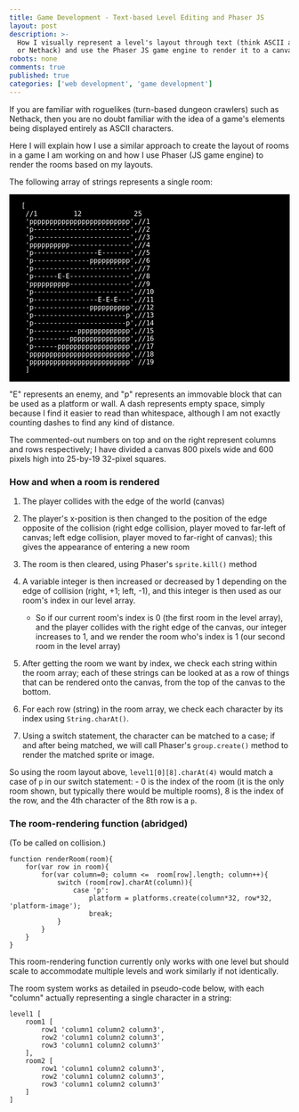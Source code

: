 ```yaml
---
title: Game Development - Text-based Level Editing and Phaser JS
layout: post
description: >-
  How I visually represent a level's layout through text (think ASCII art
  or Nethack) and use the Phaser JS game engine to render it to a canvas.
robots: none
comments: true
published: true
categories: ['web development', 'game development']
---
```

<style>
    .room-array {
        border-style: none;
		color: white;
		background-color: black;
		font-size: 12px;
	}
</style>


If you are familiar with roguelikes (turn-based dungeon crawlers) such as Nethack, then you are no doubt familiar with the idea of a game's elements being displayed entirely as ASCII characters.  

Here I will explain how I use a similar approach to create the layout of rooms in a game I am working on and how I use Phaser (JS game engine) to render the rooms based on my layouts.

<!--more-->

The following array of strings represents a single room: 

<div class="highlighter-rouge">
<pre class="highlight room-array">
<code class="room-array">
   [
    //1         12             25
    'ppppppppppppppppppppppppp',//1
    'p------------------------',//2
    'p------------------------',//3
    'pppppppppp---------------',//4
    'p----------------E-------',//5
    'p--------------pppppppppp',//6
    'p------------------------',//7
    'p------E-E---------------',//8
    'pppppppppp---------------',//9
    'p------------------------',//10
    'p----------------E-E-E---',//11
    'p--------------pppppppppp',//12
    'p-----------------------p',//13
    'p-----------------------p',//14
    'p-----------ppppppppppppp',//15
    'p---------ppppppppppppppp',//16
    'p------pppppppppppppppppp',//17
    'ppppppppppppppppppppppppp',//18
    'ppppppppppppppppppppppppp' //19
    ]
</code>
</pre>
</div>

"E" represents an enemy, and "p" represents an immovable block that can be used as a platform or wall. A dash represents empty space, simply because I find it easier to read than whitespace, although I am not exactly counting dashes to find any kind of distance.  

The commented-out numbers on top and on the right represent columns and rows respectively; I have divided a canvas 800 pixels wide and 600 pixels high into 25-by-19 32-pixel squares.  

### How and when a room is rendered  
1. The player collides with the edge of the world (canvas)  

1. The player's x-position is then changed to the position of the edge opposite of the collision (right edge collision, player moved to far-left of canvas; left edge collision, player moved to far-right of canvas); this gives the appearance of entering a new room  

1. The room is then cleared, using Phaser's `sprite.kill()` method  

1. A variable integer is then increased or decreased by 1 depending on the edge of collision (right, +1; left, -1), and this integer is then used as our room's index in our level array.
	- So if our current room's index is 0 (the first room in the level array), and the player collides with the right edge of the canvas, our integer increases to 1, and we render the room who's index is 1 (our second room in the level array)  


1. After getting the room we want by index, we check each string within the room array; each of these strings can be looked at as a row of things that can be rendered onto the canvas, from the top of the canvas to the bottom.  

1. For each row (string) in the room array, we check each character by its index using `String.charAt()`.  

1. Using a switch statement, the character can be matched to a case; if and after being matched, we will call Phaser's `group.create()` method to render the matched sprite or image.  


So using the room layout above, `level1[0][8].charAt(4)` would match a case of `p` in our switch statement:
	- 0 is the index of the room (it is the only room shown, but typically there would be multiple rooms), 8 is the index of the row, and the 4th character of the 8th row is a `p`.  

### The room-rendering function (abridged)
(To be called on collision.)

```
function renderRoom(room){
    for(var row in room){
        for(var column=0; column <=  room[row].length; column++){
            switch (room[row].charAt(column)){
                case 'p':
                    platform = platforms.create(column*32, row*32, 'platform-image');
                    break;
            }
        }
    }
}
```  
This room-rendering function currently only works with one level but should scale to accommodate multiple levels and work similarly if not identically. 

The room system works as detailed in pseudo-code below, with each "column" actually representing a single character in a string:  

```
level1 [
	room1 [ 
		row1 'column1 column2 column3',
		row2 'column1 column2 column3',
		row3 'column1 column2 column3'
	],
	room2 [ 
		row1 'column1 column2 column3',
		row2 'column1 column2 column3',
		row3 'column1 column2 column3'
	]
]
```
